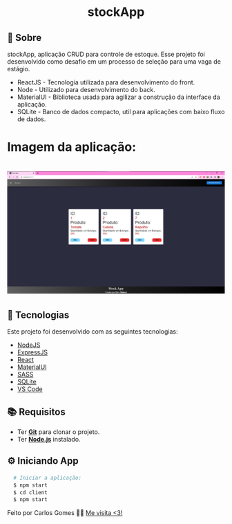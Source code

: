 <h1 align="center">stockApp</h1>

## :page_with_curl: Sobre

stockApp, aplicação CRUD para controle de estoque.
Esse projeto foi desenvolvido como desafio em um processo de seleção para uma vaga de estágio.

- ReactJS - Tecnologia utilizada para desenvolvimento do front.
- Node - Utilizado para desenvolvimento do back.
- MaterialUI - Biblioteca usada para agilizar a construção da interface da aplicação.
- SQLite - Banco de dados compacto, util para aplicações com baixo fluxo de dados.

# Imagem da aplicação:

<h1 align="center">
  <img alt="Home" src="./print.png" width="800px" />
</h1>

## :hammer: Tecnologias

Este projeto foi desenvolvido com as seguintes tecnologias:

- [NodeJS](https://nodejs.org/en/)
- [ExpressJS](https://expressjs.com/pt-br/)
- [React](https://pt-br.reactjs.org)
- [MaterialUI](https://v4.mui.com/pt/)
- [SASS](https://sass-lang.com/)
- [SQLite](https://www.sqlite.org/index.html)
- [VS Code](https://code.visualstudio.com/)

## :books: Requisitos

- Ter [**Git**](https://git-scm.com/) para clonar o projeto.
- Ter [**Node.js**](https://nodejs.org/en/) instalado.

## :gear: Iniciando App

```bash
  # Iniciar a aplicação:
  $ npm start
  $ cd client
  $ npm start
```

Feito por Carlos Gomes 👋🏻 [Me visita <3!](https://github.com/Dev-Shinsei)

